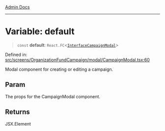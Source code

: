 [Admin Docs](/)

***

# Variable: default

> `const` **default**: `React.FC`\<[`InterfaceCampaignModal`](screens\OrganizationFundCampaign\modal\CampaignModal\README\interfaces\InterfaceCampaignModal.md)\>

Defined in: [src/screens/OrganizationFundCampaign/modal/CampaignModal.tsx:60](https://github.com/PalisadoesFoundation/talawa-admin/blob/main/src/screens/OrganizationFundCampaign/modal/CampaignModal.tsx#L60)

Modal component for creating or editing a campaign.

## Param

The props for the CampaignModal component.

## Returns

JSX.Element
